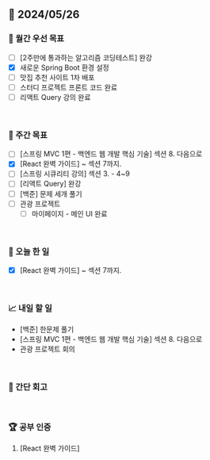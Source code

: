 ## 📅 2024/05/26

### 🚀 월간 우선 목표

- [ ] [2주만에 통과하는 알고리즘 코딩테스트] 완강
- [x] 새로운 Spring Boot 환경 설정
- [ ] 맛집 추천 사이트 1차 배포
- [ ] 스터디 프로젝트 프론트 코드 완료
- [ ] 리액트 Query 강의 완료

<br />

### 👏 주간 목표

- [ ] [스프링 MVC 1편 - 백엔드 웹 개발 핵심 기술] 섹션 8. 다음으로
- [x] [React 완벽 가이드] ~ 섹션 7까지.
- [ ] [스프링 시큐리티 강의] 섹션 3. - 4~9
- [ ] [리액트 Query] 완강
- [ ] [백준] 문제 세개 풀기
- [ ] 관광 프로젝트
  - [ ] 마이페이지 - 메인 UI 완료

<br />

### 💯 오늘 한 일

- [x] [React 완벽 가이드] ~ 섹션 7까지.

<br />

### 📈 내일 할 일

- [백준] 한문제 풀기
- [스프링 MVC 1편 - 백엔드 웹 개발 핵심 기술] 섹션 8. 다음으로
- 관광 프로젝트 회의

<br />

### 🤔 간단 회고

<br />

### 🏆 공부 인증

1.  [React 완벽 가이드]
